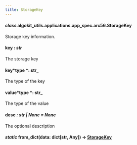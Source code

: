 ```yaml
---
title: StorageKey
---
```


#### _class_ algokit_utils.applications.app_spec.arc56.StorageKey

Storage key information.

#### key _: str_

The storage key

#### key*type *: str\_

The type of the key

#### value*type *: str\_

The type of the value

#### desc _: str | None_ _= None_

The optional description

#### _static_ from_dict(data: dict[str, Any]) → [StorageKey](#algokit_utils.applications.app_spec.arc56.StorageKey)
